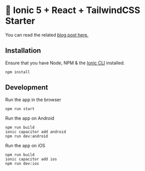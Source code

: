 # 🚀 Ionic 5 + React + TailwindCSS Starter

You can read the related [blog post here.](https://otakomaiya.com/using-tailwindcss-with-ionic-5-and-react)

## Installation
Ensure that you have Node, NPM & the [Ionic CLI](https://ionicframework.com/docs/intro/cli) installed.

```shell
npm install
```

## Development

Run the app in the browser
```shell
npm run start
```

Run the app on Android
```shell
npm run build
ionic capacitor add android
npm run dev:android
```

Run the app on iOS
```shell
npm run build
ionic capacitor add ios
npm run dev:ios
```
